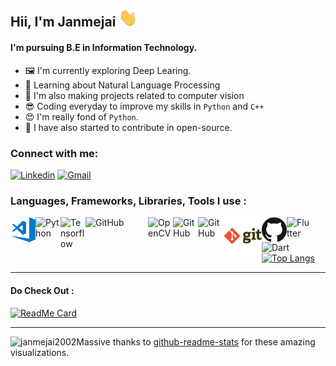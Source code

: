 ## Hii, I'm Janmejai <img src="https://raw.githubusercontent.com/ABSphreak/ABSphreak/master/gifs/Hi.gif" width="30px">


#### I'm pursuing B.E in Information Technology.

- 🖼 I'm currently exploring Deep Learing.
- 🎈 Learning about Natural Language Processing
- 🤖 I'm also making projects related to computer vision
- 😎 Coding everyday to improve my skills in `Python` and `C++`
- 😍 I'm really fond of `Python`.
- 🙌 I have also started to contribute in open-source.

### Connect with me:

[![Linkedin](https://img.shields.io/badge/-janmejai-blue?style=flat-square&logo=Linkedin&logoColor=white&link=https://www.linkedin.com/in/janmejai-singh-minhas/)](https://www.linkedin.com/in/janmejai-singh-minhas/)
[![Gmail](https://img.shields.io/badge/-janmejai2002@gmail.com-c14438?style=flat-square&logo=Gmail&logoColor=white&link=mailto:janmejai2002@gmail.com)](mailto:janmejai2002@gmail.com)

### Languages, Frameworks, Libraries, Tools I use :


[<img align="left" alt="Visual Studio Code" width="40px" src="https://raw.githubusercontent.com/github/explore/80688e429a7d4ef2fca1e82350fe8e3517d3494d/topics/visual-studio-code/visual-studio-code.png" />][vscode]
[<img align="left" alt="Python" width="40px" src="https://png2.cleanpng.com/sh/40dbbb109e8655b242dc5c9d1f05e869/L0KzQYm3U8IxN6J9iZH0aYP2gLBuTfFvb51qReZueISwg8r0gv9tNZN3edDtLXB3eLb5TgB6fJl0hp8AYXKzc4GCgslmaWJmT5C8Mki5SYOAVcE2OmI6S6U5OEO5RIqBTwBvbz==/kisspng-angle-text-symbol-brand-other-python-5ab0c09b9ea1a7.3286927515215330836498.png" />][python]
[<img align="left" alt="Tensorflow" width="40px" src="https://upload.wikimedia.org/wikipedia/commons/thumb/2/2d/Tensorflow_logo.svg/800px-Tensorflow_logo.svg.png"/>][tensorflow]
[<img align="left" alt="GitHub" width="100px" src="https://keras.io/img/logo.png" />][keras]
[<img align="left" alt="OpenCV" width="40px" src="https://png2.cleanpng.com/sh/7e1c8d290faf275f6239150d3ebab9f9/L0KzQYm3WMExN6Z7R91yc4Pzfri0jCBmdpR7RdU2cIn3eLF1TfNwdaF6jNd7LYbsg7r2jr1tcZN3eeRELXfzhX70jBR2dJYyfAJALXHmc7bzhgJifJZpRdV4bYD4hLb5TgZqe5p0hp94cHXxPYbpVvRnQWZqTaIBMUK3Poe9U8Y2PGgASac8M0m2Q4q4WMMzQWMziNDw/kisspng-opencv-c-python-computer-vision-library-gpu-module-gpu-accelerated-computer-vision-open-5b6df95e506124.6636547915339339183292.png" />][opencv]
[<img align="left" alt="GitHub" width="40px" src="https://numpy.org/images/logos/numpy.svg" />][numpy]
[<img align="left" alt="GitHub" width="42px" src="https://jupyter.org/assets/main-logo.svg" />][jupyter]
[<img align="left" alt="Git" width="60px" src="https://raw.githubusercontent.com/github/explore/80688e429a7d4ef2fca1e82350fe8e3517d3494d/topics/git/git.png" />][git]
[<img align="left" alt="GitHub" width="40px" src="https://raw.githubusercontent.com/github/explore/78df643247d429f6cc873026c0622819ad797942/topics/github/github.png" />][github]
[<img align="left" alt="Flutter" width="40px" src="https://img.icons8.com/color/48/000000/flutter.png"/>][flutter]
[<img align="left" alt="Dart" width="100px" src="https://upload.wikimedia.org/wikipedia/commons/f/fe/Dart_programming_language_logo.svg"/>][dart]






[![Top Langs](https://github-readme-stats.vercel.app/api/top-langs/?username=janmejai2002&theme=vue&layout=compact)](https://github.com/anuraghazra/github-readme-stats)


---

#### Do Check Out :

[![ReadMe Card](https://github-readme-stats.vercel.app/api/pin/?username=janmejai2002&repo=Webcam-Data-Utility&theme=vue)](https://github.com/anuraghazra/github-readme-stats)

---

<img align="left" alt="janmejai2002" src="https://github-readme-stats.vercel.app/api?username=janmejai2002&show_icons=true&hide_border=true&count_private=true&theme=vue" />

[linkedin]: https://www.linkedin.com/in/janmejai-singh-minhas/
[vscode]: https://code.visualstudio.com/
[python]: https://www.python.org/
[tensorflow]: https://www.tensorflow.org/
[opencv]: https://opencv.org/
[github]: https://github.com/
[numpy]: https://numpy.org/
[jupyter]: https://jupyter.org/
[keras]: https://keras.io/
[git]: https://git-scm.com/
[flutter]: https://flutter.dev/
[dart]: https://dart.dev/


Massive thanks to [github-readme-stats](https://github.com/anuraghazra/github-readme-stats) for these amazing visualizations.
